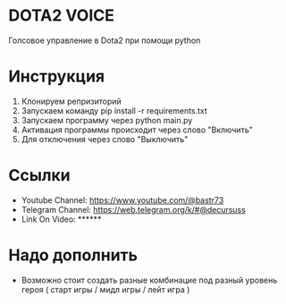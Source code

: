# DOTA2 VOICE 
Голсовое управление в Dota2 при помощи python

# Инструкция

1) Клонируем репризиторий
2) Запускаем команду pip install -r requirements.txt
3) Запускаем программу через python main.py
4) Активация программы происходит через слово "Включить"
5) Для отключения через слово "Выключить"

# Ссылки

* Youtube Channel: https://www.youtube.com/@bastr73
* Telegram Channel: https://web.telegram.org/k/#@decursuss
* Link On Video: ******

# Надо дополнить

* Возможно стоит создать разные комбинацие под разный уровень героя ( старт игры / мидл игры / лейт игра )
